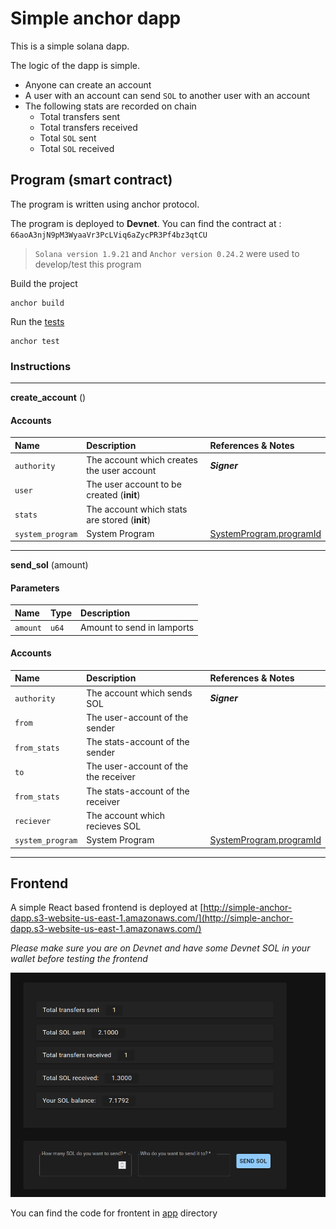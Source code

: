 # Simple anchor dapp

This is a simple solana dapp.

The logic of the dapp is simple. 
 - Anyone can create an account
 - A user with an account can send `SOL` to another user with an account
 - The following stats are recorded on chain
   - Total transfers sent
   - Total transfers received
   - Total `SOL` sent
   - Total `SOL` received


## Program (smart contract)
The program is written using anchor protocol.

The program is deployed to **Devnet**. You can find the contract at : `66aoA3njN9pM3WyaaVr3PcLViq6aZycPR3Pf4bz3qtCU`

> `Solana version 1.9.21` and `Anchor version 0.24.2` were used to develop/test this program

Build the project
```
anchor build
```

Run the [tests](/tests)

```
anchor test
```

### Instructions
---

**create_account** ()

#### Accounts

| Name | Description | References & Notes|
| :------ | :------ | :------ |
| `authority` |The account which creates the user account | ***Signer***|
| `user` | The user account to be created (**init**) ||
| `stats` | The account which stats are stored (**init**) ||
| `system_program` | System Program | [SystemProgram.programId](https://solana-labs.github.io/solana-web3.js/classes/SystemProgram.html#programId)

---
**send_sol** (amount)

#### Parameters

| Name | Type | Description |
| :------ | :------ | :------ |
| `amount` | `u64` | Amount to send in lamports

#### Accounts

| Name | Description | References & Notes|
| :------ | :------ | :------ |
| `authority` |The account which sends SOL | ***Signer***|
| `from` | The user-account of the sender ||
| `from_stats` | The stats-account of the sender ||
| `to` | The user-account of the the receiver ||
| `from_stats` | The stats-account of the receiver ||
| `reciever` | The account which recieves SOL ||
| `system_program` | System Program | [SystemProgram.programId](https://solana-labs.github.io/solana-web3.js/classes/SystemProgram.html#programId)

---

## Frontend

A simple React based frontend is deployed at [http://simple-anchor-dapp.s3-website-us-east-1.amazonaws.com/](http://simple-anchor-dapp.s3-website-us-east-1.amazonaws.com/)

*Please make sure you are on Devnet and have some Devnet SOL in your wallet before testing the frontend*

![screen shot](ui.png)

You can find the code for frontent in [app](/app) directory

